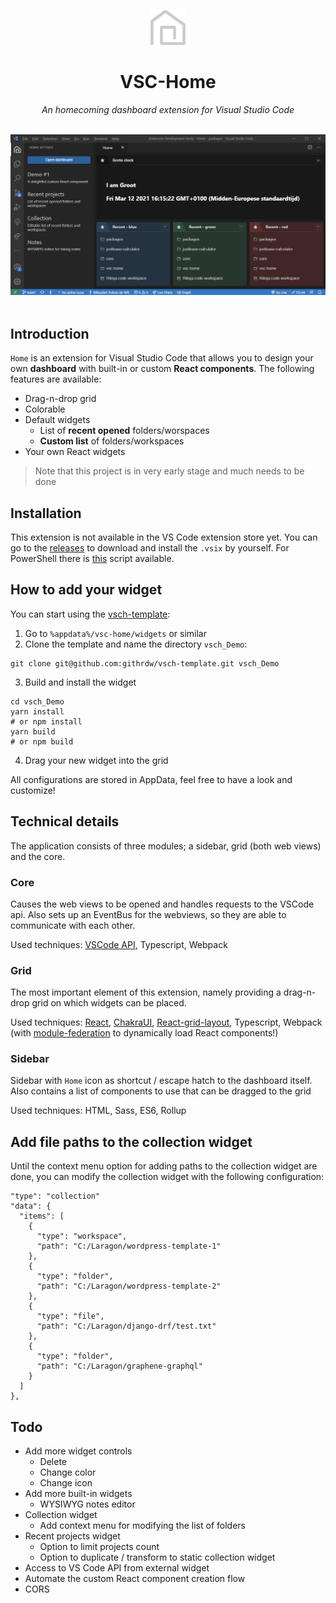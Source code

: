 
<p align="center">
  <img src="packages/core/assets/logo_vschome.white.min.png" height="56" alt="VSCH Logo" />
</p>
<h1 align="center">VSC-Home</h1>
<i><p align="center">
An homecoming dashboard extension for Visual Studio Code
</p></i>
<br/>
<img src="assets/Demo - Dashboard.png" alt="Screenshot of usage" />
<br/>
<br/>

## Introduction
`Home` is an extension for Visual Studio Code that allows you to design your own **dashboard** with built-in or custom **React components**.
The following features are available:

* Drag-n-drop grid
* Colorable
* Default widgets
  * List of **recent opened** folders/worspaces
  * **Custom list** of folders/workspaces
* Your own React widgets

> Note that this project is in very early stage and much needs to be done

## Installation
This extension is not available in the VS Code extension store yet.
You can go to the [releases](https://github.com/githrdw/vsc-home/releases) to download and install the `.vsix` by yourself.
For PowerShell there is [this](https://gist.github.com/githrdw/75eae6fa33a3fbfa11f485ea5d0a826b) script available.

## How to add your widget
You can start using the [vsch-template](https://github.com/githrdw/vsch-template):
1. Go to `%appdata%/vsc-home/widgets` or similar
2. Clone the template and name the directory `vsch_Demo`:
```
git clone git@github.com:githrdw/vsch-template.git vsch_Demo
```
3. Build and install the widget
```
cd vsch_Demo
yarn install
# or npm install
yarn build
# or npm build
```
4. Drag your new widget into the grid

All configurations are stored in AppData, feel free to have a look and customize!

## Technical details
The application consists of three modules; a sidebar, grid (both web views) and the core. 

### Core
Causes the web views to be opened and handles requests to the VSCode api.
Also sets up an EventBus for the webviews, so they are able to communicate with each other.

Used techniques: 
[VSCode API](https://code.visualstudio.com/api/references/vscode-api), Typescript, Webpack

### Grid
The most important element of this extension, namely providing a drag-n-drop grid on which widgets can be placed.

Used techniques: 
[React](https://github.com/facebook/react), 
[ChakraUI](https://github.com/chakra-ui/chakra-ui),
[React-grid-layout](https://github.com/react-grid-layout/react-grid-layout), 
Typescript, 
Webpack 
(with [module-federation](https://module-federation.github.io/blog/get-started) to dynamically load React components!)

### Sidebar
Sidebar with `Home` icon as shortcut / escape hatch to the dashboard itself.
Also contains a list of components to use that can be dragged to the grid 

Used techniques: HTML, Sass, ES6, Rollup

## Add file paths to the collection widget
Until the context menu option for adding paths to the collection widget are done, you can modify the collection widget with the following configuration:

```
"type": "collection"
"data": {
  "items": [
    {
      "type": "workspace",
      "path": "C:/Laragon/wordpress-template-1"
    },
    {
      "type": "folder",
      "path": "C:/Laragon/wordpress-template-2"
    },
    {
      "type": "file",
      "path": "C:/Laragon/django-drf/test.txt"
    },
    {
      "type": "folder",
      "path": "C:/Laragon/graphene-graphql"
    }
  ]
},
```

## Todo
- Add more widget controls
  - Delete
  - Change color
  - Change icon
- Add more built-in widgets
  - WYSIWYG notes editor
- Collection widget
  - Add context menu for modifying the list of folders
- Recent projects widget
  - Option to limit projects count
  - Option to duplicate / transform to static collection widget
- Access to VS Code API from external widget
- Automate the custom React component creation flow
- CORS
